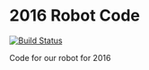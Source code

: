 # 2016 Robot Code

[![Build Status](https://travis-ci.org/Nashoba-Robotics/Nashoba-Robotics2016.svg?branch=master)](https://travis-ci.org/Nashoba-Robotics/Nashoba-Robotics2016)

Code for our robot for 2016
